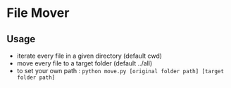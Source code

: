 # File Mover

## Usage
- iterate every file in a given directory (default cwd)
- move every file to a target folder (default ../all)
- to set your own path : `python move.py [original folder path] [target folder path]`